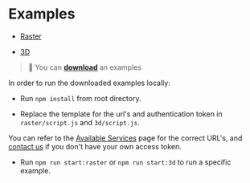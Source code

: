 
# Examples



- [Raster](.//assets/examples/raster/index.html)

- [3D](.//assets/examples/3D/index.html)



> :floppy_disk: You can <a  href="./assets/examples/examples.zip"  download>**download**</a> an examples
>

In order to run the downloaded examples locally:

* Run `npm install` from root directory.

* Replace the template for the url's and authentication token in `raster/script.js` and `3d/script.js`.</br>

You can refer to the [Available Services](/services/README.md) page for the correct URL's, and [contact us](/classified/contact_us.md) if you don't have your own access token.

* Run `npm run start:raster` or  `npm run start:3d` to run a specific example.
